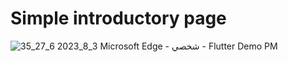 # Simple introductory page

![‫Flutter Demo - شخصي - Microsoft​ Edge‬ 3_8_2023 6_27_35 PM](https://user-images.githubusercontent.com/107775566/223758457-f668ae66-ce3f-42a7-8b46-130fa832cf4f.png)
